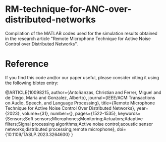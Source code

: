 # RM-technique-for-ANC-over-distributed-networks
Compilation of the MATLAB codes used for the simulation results obtained in the research article "Remote Microphone Technique for Active Noise Control over Distributed Networks".

# Reference
If you find this code and/or our paper useful, please consider citing it using the following bibtex entry: 

@ARTICLE{10098215,
  author={Antoñanzas, Christian and Ferrer, Miguel and de Diego, Maria and Gonzalez, Alberto},
  journal={IEEE/ACM Transactions on Audio, Speech, and Language Processing}, 
  title={Remote Microphone Technique for Active Noise Control Over Distributed Networks}, 
  year={2023},
  volume={31},
  number={},
  pages={1522-1535},
  keywords={Sensors;Soft sensors;Microphones;Monitoring;Actuators;Adaptive filters;Signal processing algorithms;Active noise control;acoustic sensor networks;distributed processing;remote microphone},
  doi={10.1109/TASLP.2023.3264600}
}

